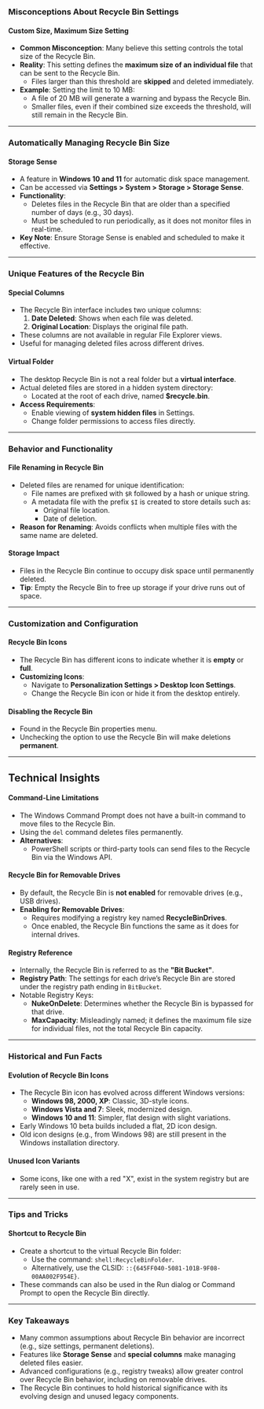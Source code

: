 ### Misconceptions About Recycle Bin Settings
#### Custom Size, Maximum Size Setting
- **Common Misconception**: Many believe this setting controls the total size of the Recycle Bin.
- **Reality**: This setting defines the **maximum size of an individual file** that can be sent to the Recycle Bin.
  - Files larger than this threshold are **skipped** and deleted immediately.
- **Example**: Setting the limit to 10 MB:
  - A file of 20 MB will generate a warning and bypass the Recycle Bin.
  - Smaller files, even if their combined size exceeds the threshold, will still remain in the Recycle Bin.

---
### Automatically Managing Recycle Bin Size
#### Storage Sense
- A feature in **Windows 10 and 11** for automatic disk space management.
- Can be accessed via **Settings > System > Storage > Storage Sense**.
- **Functionality**:
  - Deletes files in the Recycle Bin that are older than a specified number of days (e.g., 30 days).
  - Must be scheduled to run periodically, as it does not monitor files in real-time.
- **Key Note**: Ensure Storage Sense is enabled and scheduled to make it effective.

---
### Unique Features of the Recycle Bin
#### Special Columns
- The Recycle Bin interface includes two unique columns:
  1. **Date Deleted**: Shows when each file was deleted.
  2. **Original Location**: Displays the original file path.
- These columns are not available in regular File Explorer views.
- Useful for managing deleted files across different drives.
#### Virtual Folder
- The desktop Recycle Bin is not a real folder but a **virtual interface**.
- Actual deleted files are stored in a hidden system directory:
  - Located at the root of each drive, named **$recycle.bin**.
- **Access Requirements**:
  - Enable viewing of **system hidden files** in Settings.
  - Change folder permissions to access files directly.

---
### Behavior and Functionality
#### File Renaming in Recycle Bin
- Deleted files are renamed for unique identification:
  - File names are prefixed with `$R` followed by a hash or unique string.
  - A metadata file with the prefix `$I` is created to store details such as:
    - Original file location.
    - Date of deletion.
- **Reason for Renaming**: Avoids conflicts when multiple files with the same name are deleted.
#### Storage Impact
- Files in the Recycle Bin continue to occupy disk space until permanently deleted.
- **Tip**: Empty the Recycle Bin to free up storage if your drive runs out of space.

---
### Customization and Configuration
#### Recycle Bin Icons
- The Recycle Bin has different icons to indicate whether it is **empty** or **full**.
- **Customizing Icons**:
  - Navigate to **Personalization Settings > Desktop Icon Settings**.
  - Change the Recycle Bin icon or hide it from the desktop entirely.
#### Disabling the Recycle Bin
- Found in the Recycle Bin properties menu.
- Unchecking the option to use the Recycle Bin will make deletions **permanent**.

---
## Technical Insights
#### Command-Line Limitations
- The Windows Command Prompt does not have a built-in command to move files to the Recycle Bin.
- Using the `del` command deletes files permanently.
- **Alternatives**:
  - PowerShell scripts or third-party tools can send files to the Recycle Bin via the Windows API.
#### Recycle Bin for Removable Drives
- By default, the Recycle Bin is **not enabled** for removable drives (e.g., USB drives).
- **Enabling for Removable Drives**:
  - Requires modifying a registry key named **RecycleBinDrives**.
  - Once enabled, the Recycle Bin functions the same as it does for internal drives.
#### Registry Reference
- Internally, the Recycle Bin is referred to as the **"Bit Bucket"**.
- **Registry Path**: The settings for each drive’s Recycle Bin are stored under the registry path ending in `BitBucket`.
- Notable Registry Keys:
  - **NukeOnDelete**: Determines whether the Recycle Bin is bypassed for that drive.
  - **MaxCapacity**: Misleadingly named; it defines the maximum file size for individual files, not the total Recycle Bin capacity.

---
### Historical and Fun Facts
#### Evolution of Recycle Bin Icons
- The Recycle Bin icon has evolved across different Windows versions:
  - **Windows 98, 2000, XP**: Classic, 3D-style icons.
  - **Windows Vista and 7**: Sleek, modernized design.
  - **Windows 10 and 11**: Simpler, flat design with slight variations.
- Early Windows 10 beta builds included a flat, 2D icon design.
- Old icon designs (e.g., from Windows 98) are still present in the Windows installation directory.
#### Unused Icon Variants
- Some icons, like one with a red "X", exist in the system registry but are rarely seen in use.

---
### Tips and Tricks
#### Shortcut to Recycle Bin
- Create a shortcut to the virtual Recycle Bin folder:
  - Use the command: `shell:RecycleBinFolder`.
  - Alternatively, use the CLSID: `::{645FF040-5081-101B-9F08-00AA002F954E}`.
- These commands can also be used in the Run dialog or Command Prompt to open the Recycle Bin directly.

---
### Key Takeaways
- Many common assumptions about Recycle Bin behavior are incorrect (e.g., size settings, permanent deletions).
- Features like **Storage Sense** and **special columns** make managing deleted files easier.
- Advanced configurations (e.g., registry tweaks) allow greater control over Recycle Bin behavior, including on removable drives.
- The Recycle Bin continues to hold historical significance with its evolving design and unused legacy components.
